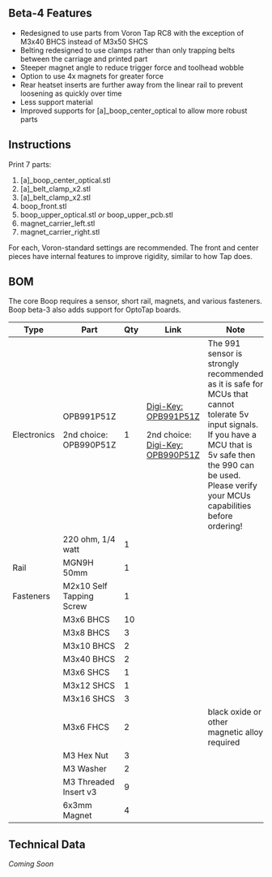 ## Beta-4 Features

* Redesigned to use parts from Voron Tap RC8 with the exception of M3x40 BHCS instead of M3x50 SHCS
* Belting redesigned to use clamps rather than only trapping belts between the carriage and printed part
* Steeper magnet angle to reduce trigger force and toolhead wobble
* Option to use 4x magnets for greater force
* Rear heatset inserts are further away from the linear rail to prevent loosening as quickly over time
* Less support material
* Improved supports for [a]_boop_center_optical to allow more robust parts

## Instructions

Print 7 parts:
1. [a]_boop_center_optical.stl
2. [a]_belt_clamp_x2.stl
3. [a]_belt_clamp_x2.stl
4. boop_front.stl
5. boop_upper_optical.stl _or_ boop_upper_pcb.stl
6. magnet_carrier_left.stl
7. magnet_carrier_right.stl

For each, Voron-standard settings are recommended. The front and center pieces have internal features to improve rigidity, similar to how Tap does.

## BOM

The core Boop requires a sensor, short rail, magnets, and various fasteners. Boop beta-3 also adds support for OptoTap boards.

| Type | Part | Qty | Link | Note |
| - | - | - | - | - |
| Electronics | OPB991P51Z<p><p>2nd choice: OPB990P51Z | 1 | [Digi-Key: OPB991P51Z](https://www.digikey.com/en/products/detail/tt-electronics-optek-technology/OPB991P51Z/1637791)<p><p>2nd choice: [Digi-Key: OPB990P51Z](https://www.digikey.com/en/products/detail/tt-electronics-optek-technology/OPB990P51Z/1637770) | The 991 sensor is strongly recommended as it is safe for MCUs that cannot tolerate 5v input signals. If you have a MCU that is 5v safe then the 990 can be used. Please verify your MCUs capabilities before ordering! |
| | 220 ohm, 1/4 watt | 1 | | |
| Rail | MGN9H 50mm | 1 | | |
| Fasteners | M2x10 Self Tapping Screw | 1 | | |
| | M3x6 BHCS | 10 | | |
| | M3x8 BHCS | 3 | | |
| | M3x10 BHCS | 2 | | |
| | M3x40 BHCS | 2 | | |
| | M3x6 SHCS | 1 | | |
| | M3x12 SHCS | 1 | | |
| | M3x16 SHCS | 3 | | |
| | M3x6 FHCS | 2 | | black oxide or other magnetic alloy required |
| | M3 Hex Nut | 3 | | |
| | M3 Washer | 2 | | |
| | M3 Threaded Insert v3 | 9 | | |
| | 6x3mm Magnet | 4 | | |

## Technical Data
*Coming Soon*